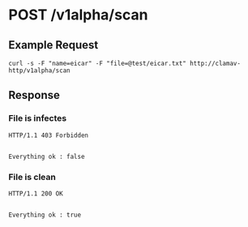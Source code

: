 # POST /v1alpha/scan 

## Example Request

```
curl -s -F "name=eicar" -F "file=@test/eicar.txt" http://clamav-http/v1alpha/scan
```

## Response

### File is infectes

```
HTTP/1.1 403 Forbidden


Everything ok : false
```

### File is clean

```
HTTP/1.1 200 OK


Everything ok : true
```